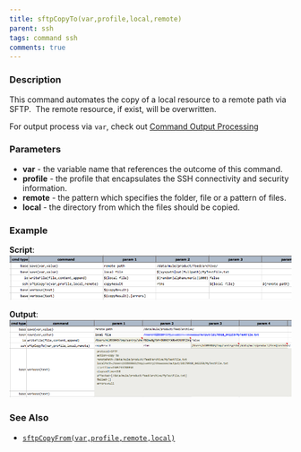 ```yaml
---
title: sftpCopyTo(var,profile,local,remote)
parent: ssh
tags: command ssh
comments: true
---
```



### Description
This command automates the copy of a local resource to a remote path via SFTP.  The remote resource, if exist, will be overwritten.

For output process via `var`, check out [Command Output Processing](index#command-output-processing)


### Parameters
- **var** \- the variable name that references the outcome of this command.
- **profile** \- the profile that encapsulates the SSH connectivity and security information.
- **remote** \- the pattern which specifies the folder, file or a pattern of files.
- **local** \- the directory from which the files should be copied.


### Example
**Script**:<br/>
![](image/sftpCopyTo_01.png)

**Output**:<br/>
![](image/sftpCopyTo_02.png)


### See Also
- [`sftpCopyFrom(var,profile,remote,local)`](sftpCopyFrom(var,profile,remote,local))
